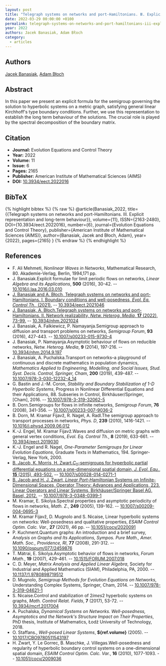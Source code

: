```yaml
---
layout: post
title: "Telegraph systems on networks and port-Hamiltonians. Ⅲ. Explicit representation and long-term behaviour"
date: 2022-03-29 00:00:00 +0100
permalink: telegraph-systems-on-networks-and-port-hamiltonians-iii-explicit-representation-and-long-term-behaviour
year: 2022
authors: Jacek Banasiak, Adam Błoch
category:
  - articles
---
```

 
## Authors
[Jacek Banasiak](authors/jacek_banasiak), [Adam Błoch](authors/adam_bloch)
 
## Abstract
In this paper we present an explicit formula for the semigroup governing the solution to hyperbolic systems on a metric graph, satisfying general linear Kirchhoff's type boundary conditions. Further, we use this representation to establish the long term behaviour of the solutions. The crucial role is played by the spectral decomposition of the boundary matrix.
 
## Citation
- **Journal:** Evolution Equations and Control Theory
- **Year:** 2022
- **Volume:** 11
- **Issue:** 6
- **Pages:** 2165
- **Publisher:** American Institute of Mathematical Sciences (AIMS)
- **DOI:** [10.3934/eect.2022016](https://doi.org/10.3934/eect.2022016)
 
## BibTeX
{% highlight bibtex %}
{% raw %}
@article{Banasiak_2022,
  title={{Telegraph systems on networks and port-Hamiltonians. Ⅲ. Explicit representation and long-term behaviour}},
  volume={11},
  ISSN={2163-2480},
  DOI={10.3934/eect.2022016},
  number={6},
  journal={Evolution Equations and Control Theory},
  publisher={American Institute of Mathematical Sciences (AIMS)},
  author={Banasiak, Jacek and Błoch, Adam},
  year={2022},
  pages={2165}
}
{% endraw %}
{% endhighlight %}
 
## References
- F. Ali Mehmeti, <i>Nonlinear Waves in Networks</i>, Mathematical Research, 80. Akademie-Verlag, Berlin, 1994,171 pp.
- J. Banasiak.Explicit formulae for limit periodic flows on networks, <i>Linear Algebra and its Applications</i>, <b>500</b> (2016), 30-42. -- [10.1016/j.laa.2016.03.010](https://doi.org/10.1016/j.laa.2016.03.010)
- [J. Banasiak and A. Błoch, Telegraph systems on networks and port-Hamiltonians. I. Boundary conditions and well-posedness, <i>Evol. Eq. Control Th.</i>, (2021).](telegraph-systems-on-networks-and-port-hamiltonians-i-boundary-conditions-and-well-posedness) -- [10.3934/eect.2021046](https://doi.org/10.3934/eect.2021046)
- [J. Banasiak, A. Błoch.Telegraph systems on networks and port-Hamiltonians. Ⅱ. Network realizability, <i>Netw. Heterog. Media</i>, <b>17</b> (2022), 73-99.](telegraph-systems-on-networks-and-port-hamiltonians-ii-network-realizability) -- [10.3934/nhm.2021024](https://doi.org/10.3934/nhm.2021024)
- J. Banasiak, A. Falkiewicz, P. Namayanja.Semigroup approach to diffusion and transport problems on networks, <i>Semigroup Forum</i>, <b>93</b> (2016), 427-443. -- [10.1007/s00233-015-9730-4](https://doi.org/10.1007/s00233-015-9730-4)
- J. Banasiak, P. Namayanja.Asymptotic behaviour of flows on reducible networks, <i>Netw. Heterog. Media</i>, <b>9</b> (2014), 197-216. -- [10.3934/nhm.2014.9.197](https://doi.org/10.3934/nhm.2014.9.197)
- J. Banasiak, A. Puchalska.Transport on networks–a playground of continuous and discrete mathematics in population dynamics, <i>Mathematics Applied to Engineering, Modelling, and Social Issues, Stud. Syst. Decis. Control, Springer, Cham</i>, <b>200</b> (2019), 439-487. -- [10.1007/978-3-030-12232-4_14](https://doi.org/10.1007/978-3-030-12232-4_14)
- G. Bastin and J.-M. Coron, <i>Stability and Boundary Stabilization of 1-D Hyperbolic Systems</i>, Progress in Nonlinear Differential Equations and their Applications, 88. Subseries in Control, Birkhäuser/Springer, [Cham], 2016. -- [10.1007/978-3-319-32062-5](https://doi.org/10.1007/978-3-319-32062-5)
- B. Dorn.Semigroups for flows in infinite networks, <i>Semigroup Forum</i>, <b>76</b> (2008), 341-356. -- [10.1007/s00233-007-9036-2](https://doi.org/10.1007/s00233-007-9036-2)
- B. Dorn, M. Kramar Fijavž, R. Nagel, A. Radl.The semigroup approach to transport processes in networks, <i>Phys. D</i>, <b>239</b> (2010), 1416-1421. -- [10.1016/j.physd.2009.06.012](https://doi.org/10.1016/j.physd.2009.06.012)
- K.-J. Engel, M. Kramar Fijavž.Waves and diffusion on metric graphs with general vertex conditions, <i>Evol. Eq. Control Th.</i>, <b>8</b> (2019), 633-661. -- [10.3934/eect.2019030](https://doi.org/10.3934/eect.2019030)
- K.-J. Engel and R. Nagel, <i>One-Parameter Semigroups for Linear Evolution Equations</i>, Graduate Texts in Mathematics, 194. Springer-Verlag, New York, 2000.
- [B. Jacob, K. Morris, H. Zwart.$C_0$-semigroups for hyperbolic partial differential equations on a one-dimensional spatial domain, <i>J. Evol. Equ.</i>, <b>15</b> (2015), 493-502.](c-0-semigroups-for-hyperbolic-partial-differential-equations-on-a-one-dimensional-spatial-domain) -- [10.1007/s00028-014-0271-1](https://doi.org/10.1007/s00028-014-0271-1)
- [B. Jacob and H. J. Zwart, <i>Linear Port-H</i>amiltonian Systems on Infinite-Dimensional Spaces, Operator Theory: Advances and Applications, 223. Linear Operators and Linear Systems, Birkhäuser/Springer Basel AG, Basel, 2012.](linear-port-hamiltonian-systems-on-infinite-dimensional-spaces) -- [10.1007/978-3-0348-0399-1](https://doi.org/10.1007/978-3-0348-0399-1)
- M. Kramar, E. Sikolya.Spectral properties and asymptotic periodicity of flows in networks, <i>Math. Z.</i>, <b>249</b> (2005), 139-162. -- [10.1007/s00209-004-0695-3](https://doi.org/10.1007/s00209-004-0695-3)
- M. Kramar Fijavž, D. Mugnolo and S. Nicaise, Linear hyperbolic systems on networks: Well-posedness and qualitative properties, <i>ESAIM Control Optim. Calc. Var.</i>, <b>27</b> (2021), 46 pp. -- [10.1051/cocv/2020091](https://doi.org/10.1051/cocv/2020091)
- P. Kuchment.Quantum graphs: An introduction and a brief survey, <i>Analysis on Graphs and Its Applications, Sympos. Pure Math., Amer. Math. Soc., Providence, RI</i>, <b>77</b> (2008), 291-312. -- [10.1090/pspum/077/2459876](https://doi.org/10.1090/pspum/077/2459876)
- T. Mátrai, E. Sikolya.Asymptotic behavior of flows in networks, <i>Forum Math.</i>, <b>19</b> (2007), 429-461. -- [10.1515/FORUM.2007.018](https://doi.org/10.1515/FORUM.2007.018)
- C. D. Meyer, <i>Matrix Analysis and Applied Linear Algebra</i>, Society for Industrial and Applied Mathematics (SIAM), Philadelphia, PA, 2000. -- [10.1137/1.9780898719512](https://doi.org/10.1137/1.9780898719512)
- D. Mugnolo, <i>Semigroup Methods for Evolution Equations on Networks</i>, Understanding Complex Systems, Springer, Cham, 2014. -- [10.1007/978-3-319-04621-1](https://doi.org/10.1007/978-3-319-04621-1)
- S. Nicaise.Control and stabilization of $2	imes 2$ hyperbolic systems on graphs, <i>Math. Control Relat. Fields</i>, <b>7</b> (2017), 53-72. -- [10.3934/mcrf.2017004](https://doi.org/10.3934/mcrf.2017004)
- A. Puchalska, <i>Dynamical Systems on Networks. Well-posedness, Asymptotics and the Network's Structure Impact on Their Properties</i>, PhD thesis, Institute of Mathematics, Łodź University of Technology, 2018.
- O. Staffans., <i>Well-posed Linear Systems</i>, <b>${ref.volume}</b> (2005). -- [10.1017/CBO9780511543197](https://doi.org/10.1017/CBO9780511543197)
- H. Zwart, Y. Le Gorrec, B. Maschke, J. Villegas.Well-posedness and regularity of hyperbolic boundary control systems on a one-dimensional spatial domain, <i>ESAIM Control Optim. Calc. Var.</i>, <b>16</b> (2010), 1077-1093. -- [10.1051/cocv/2009036](https://doi.org/10.1051/cocv/2009036)

